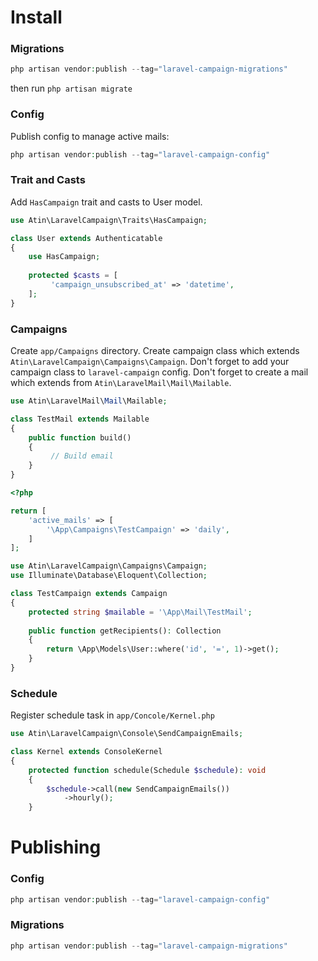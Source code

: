 # Install
### Migrations
```php
php artisan vendor:publish --tag="laravel-campaign-migrations"
```

then run ```php artisan migrate```

### Config
Publish config to manage active mails:
```php
php artisan vendor:publish --tag="laravel-campaign-config"
```

### Trait and Casts
Add ```HasCampaign``` trait and casts to User model.

```php
use Atin\LaravelCampaign\Traits\HasCampaign;

class User extends Authenticatable
{
    use HasCampaign;
   
    protected $casts = [
         'campaign_unsubscribed_at' => 'datetime',
    ];
}
```

### Campaigns
Create ```app/Campaigns``` directory. Create campaign class which extends ```Atin\LaravelCampaign\Campaigns\Campaign```. 
Don't forget to add your campaign class to ```laravel-campaign``` config.
Don't forget to create a mail which extends from ```Atin\LaravelMail\Mail\Mailable```.
```php
use Atin\LaravelMail\Mail\Mailable;

class TestMail extends Mailable
{
    public function build()
    {
         // Build email
    }
}
````

```php
<?php

return [
    'active_mails' => [
        '\App\Campaigns\TestCampaign' => 'daily',
    ]
];
```

```php
use Atin\LaravelCampaign\Campaigns\Campaign;
use Illuminate\Database\Eloquent\Collection;

class TestCampaign extends Campaign
{
    protected string $mailable = '\App\Mail\TestMail';
    
    public function getRecipients(): Collection
    {
        return \App\Models\User::where('id', '=', 1)->get();
    }
}
```

### Schedule
Register schedule task in ```app/Concole/Kernel.php```
```php
use Atin\LaravelCampaign\Console\SendCampaignEmails;

class Kernel extends ConsoleKernel
{
    protected function schedule(Schedule $schedule): void
    {
        $schedule->call(new SendCampaignEmails())
            ->hourly();
    }
```

# Publishing
### Config
```php
php artisan vendor:publish --tag="laravel-campaign-config"
```

### Migrations
```php
php artisan vendor:publish --tag="laravel-campaign-migrations"
```